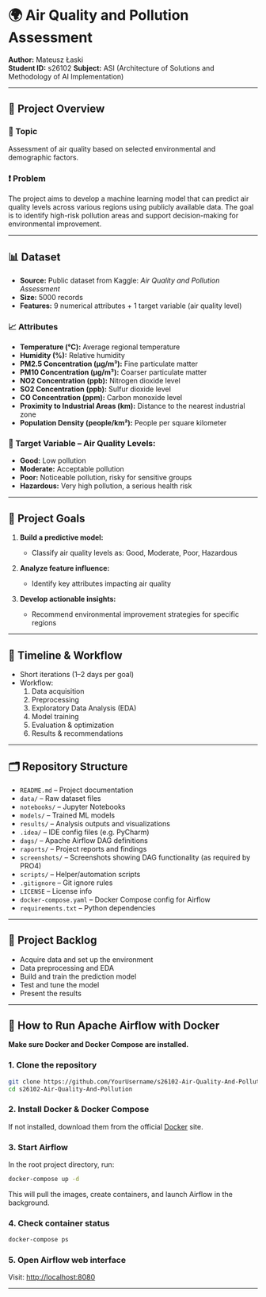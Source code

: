 # 🌍 Air Quality and Pollution Assessment

**Author:** Mateusz Łaski  
**Student ID:** s26102
**Subject:** ASI (Architecture of Solutions and Methodology of AI Implementation)

---

## 🧠 Project Overview

### 🔎 Topic
Assessment of air quality based on selected environmental and demographic factors.

### ❗ Problem
The project aims to develop a machine learning model that can predict air quality levels across various regions using publicly available data. The goal is to identify high-risk pollution areas and support decision-making for environmental improvement.

---

## 📊 Dataset

- **Source:** Public dataset from Kaggle: *Air Quality and Pollution Assessment*  
- **Size:** 5000 records  
- **Features:** 9 numerical attributes + 1 target variable (air quality level)

### 📈 Attributes

- **Temperature (°C):** Average regional temperature
- **Humidity (%):** Relative humidity
- **PM2.5 Concentration (µg/m³):** Fine particulate matter
- **PM10 Concentration (µg/m³):** Coarser particulate matter
- **NO2 Concentration (ppb):** Nitrogen dioxide level
- **SO2 Concentration (ppb):** Sulfur dioxide level
- **CO Concentration (ppm):** Carbon monoxide level
- **Proximity to Industrial Areas (km):** Distance to the nearest industrial zone
- **Population Density (people/km²):** People per square kilometer

### 🎯 Target Variable – Air Quality Levels:
- **Good:** Low pollution
- **Moderate:** Acceptable pollution
- **Poor:** Noticeable pollution, risky for sensitive groups
- **Hazardous:** Very high pollution, a serious health risk

---

## 🎯 Project Goals

1. **Build a predictive model:**
   - Classify air quality levels as: Good, Moderate, Poor, Hazardous

2. **Analyze feature influence:**
   - Identify key attributes impacting air quality

3. **Develop actionable insights:**
   - Recommend environmental improvement strategies for specific regions

---

## 📆 Timeline & Workflow

- Short iterations (1–2 days per goal)
- Workflow:
  1. Data acquisition
  2. Preprocessing
  3. Exploratory Data Analysis (EDA)
  4. Model training
  5. Evaluation & optimization
  6. Results & recommendations

---

## 🗂️ Repository Structure

- `README.md` – Project documentation  
- `data/` – Raw dataset files  
- `notebooks/` – Jupyter Notebooks  
- `models/` – Trained ML models  
- `results/` – Analysis outputs and visualizations  
- `.idea/` – IDE config files (e.g. PyCharm)  
- `dags/` – Apache Airflow DAG definitions  
- `raports/` – Project reports and findings  
- `screenshots/` – Screenshots showing DAG functionality (as required by PRO4)  
- `scripts/` – Helper/automation scripts  
- `.gitignore` – Git ignore rules  
- `LICENSE` – License info  
- `docker-compose.yaml` – Docker Compose config for Airflow  
- `requirements.txt` – Python dependencies

---

## 🧪 Project Backlog

- Acquire data and set up the environment
- Data preprocessing and EDA
- Build and train the prediction model
- Test and tune the model
- Present the results

---

## 🐳 How to Run Apache Airflow with Docker

**Make sure Docker and Docker Compose are installed.**

### 1. Clone the repository

```bash
git clone https://github.com/YourUsername/s26102-Air-Quality-And-Pollution.git
cd s26102-Air-Quality-And-Pollution
```

### 2. Install Docker & Docker Compose

If not installed, download them from the official [Docker](https://www.docker.com) site.

### 3. Start Airflow

In the root project directory, run:

```bash
docker-compose up -d
```

This will pull the images, create containers, and launch Airflow in the background.

### 4. Check container status

```bash
docker-compose ps
```

### 5. Open Airflow web interface

Visit: [http://localhost:8080](http://localhost:8080)

---

